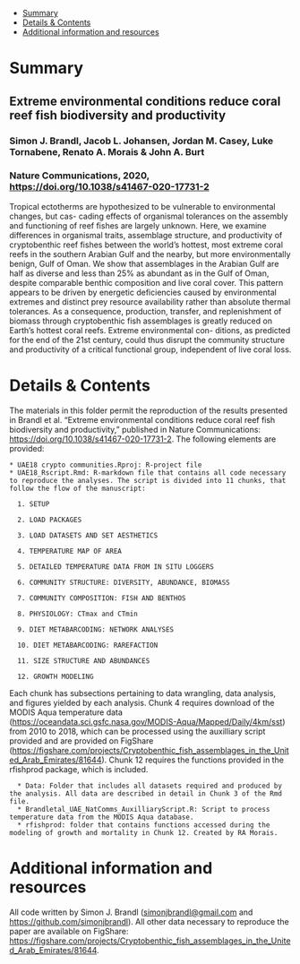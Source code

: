 -   [Summary](#summary)
-   [Details & Contents](#details-contents)
-   [Additional information and
    resources](#additional-information-and-resources)

Summary
=======

Extreme environmental conditions reduce coral reef fish biodiversity and productivity
-------------------------------------------------------------------------------------

### Simon J. Brandl, Jacob L. Johansen, Jordan M. Casey, Luke Tornabene, Renato A. Morais & John A. Burt

### Nature Communications, 2020, <a href="https://doi.org/10.1038/s41467-020-17731-2" class="uri">https://doi.org/10.1038/s41467-020-17731-2</a>

Tropical ectotherms are hypothesized to be vulnerable to environmental
changes, but cas- cading effects of organismal tolerances on the
assembly and functioning of reef fishes are largely unknown. Here, we
examine differences in organismal traits, assemblage structure, and
productivity of cryptobenthic reef fishes between the world’s hottest,
most extreme coral reefs in the southern Arabian Gulf and the nearby,
but more environmentally benign, Gulf of Oman. We show that assemblages
in the Arabian Gulf are half as diverse and less than 25% as abundant as
in the Gulf of Oman, despite comparable benthic composition and live
coral cover. This pattern appears to be driven by energetic deficiencies
caused by environmental extremes and distinct prey resource availability
rather than absolute thermal tolerances. As a consequence, production,
transfer, and replenishment of biomass through cryptobenthic fish
assemblages is greatly reduced on Earth’s hottest coral reefs. Extreme
environmental con- ditions, as predicted for the end of the 21st
century, could thus disrupt the community structure and productivity of
a critical functional group, independent of live coral loss.

Details & Contents
==================

The materials in this folder permit the reproduction of the results
presented in Brandl et al. “Extreme environmental conditions reduce
coral reef fish biodiversity and productivity,” published in Nature
Communications:
<a href="https://doi.org/10.1038/s41467-020-17731-2" class="uri">https://doi.org/10.1038/s41467-020-17731-2</a>.
The following elements are provided:

    * UAE18 crypto communities.Rproj: R-project file
    * UAE18_Rscript.Rmd: R-markdown file that contains all code necessary to reproduce the analyses. The script is divided into 11 chunks, that follow the flow of the manuscript:

      1. SETUP
      
      2. LOAD PACKAGES
      
      3. LOAD DATASETS AND SET AESTHETICS
      
      4. TEMPERATURE MAP OF AREA
      
      5. DETAILED TEMPERATURE DATA FROM IN SITU LOGGERS
      
      6. COMMUNITY STRUCTURE: DIVERSITY, ABUNDANCE, BIOMASS
      
      7. COMMUNITY COMPOSITION: FISH AND BENTHOS
      
      8. PHYSIOLOGY: CTmax and CTmin
      
      9. DIET METABARCODING: NETWORK ANALYSES
      
      10. DIET METABARCODING: RAREFACTION
      
      11. SIZE STRUCTURE AND ABUNDANCES
      
      12. GROWTH MODELING
      

Each chunk has subsections pertaining to data wrangling, data analysis,
and figures yielded by each analysis. Chunk 4 requires download of the
MODIS Aqua temperature data
(<a href="https://oceandata.sci.gsfc.nasa.gov/MODIS-Aqua/Mapped/Daily/4km/sst" class="uri">https://oceandata.sci.gsfc.nasa.gov/MODIS-Aqua/Mapped/Daily/4km/sst</a>)
from 2010 to 2018, which can be processed using the auxilliary script
provided and are provided on FigShare
(<a href="https://figshare.com/projects/Cryptobenthic_fish_assemblages_in_the_United_Arab_Emirates/81644" class="uri">https://figshare.com/projects/Cryptobenthic_fish_assemblages_in_the_United_Arab_Emirates/81644</a>).
Chunk 12 requires the functions provided in the rfishprod package, which
is included.

      * Data: Folder that includes all datasets required and produced by the analysis. All data are described in detail in Chunk 3 of the Rmd file.
      * Brandletal_UAE_NatComms_AuxilliaryScript.R: Script to process temperature data from the MODIS Aqua database.
      * rfishprod: folder that contains functions accessed during the modeling of growth and mortality in Chunk 12. Created by RA Morais. 
      

Additional information and resources
====================================

All code written by Simon J. Brandl
(<a href="mailto:simonjbrandl@gmail.com" class="email">simonjbrandl@gmail.com</a>
and
<a href="https://github.com/simonjbrandl" class="uri">https://github.com/simonjbrandl</a>).
All other data necessary to reproduce the paper are available on
FigShare:
<a href="https://figshare.com/projects/Cryptobenthic_fish_assemblages_in_the_United_Arab_Emirates/81644" class="uri">https://figshare.com/projects/Cryptobenthic_fish_assemblages_in_the_United_Arab_Emirates/81644</a>.
